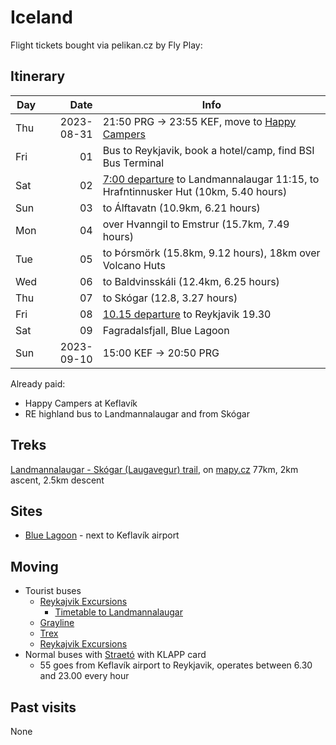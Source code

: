 # Iceland

Flight tickets bought via pelikan.cz by Fly Play:

## Itinerary

| Day |       Date | Info                                                                                   |
| --- | ---------: | -------------------------------------------------------------------------------------- |
| Thu | 2023-08-31 | 21:50 PRG -> 23:55 KEF, move to [Happy Campers][1]                                     |
| Fri |         01 | Bus to Reykjavik, book a hotel/camp, find BSI Bus Terminal                             |
| Sat |         02 | [7:00 departure][2] to Landmannalaugar 11:15, to Hrafntinnusker Hut (10km, 5.40 hours) |
| Sun |         03 | to Álftavatn (10.9km, 6.21 hours)                                                      |
| Mon |         04 | over Hvanngil to Emstrur (15.7km, 7.49 hours)                                          |
| Tue |         05 | to Þórsmörk (15.8km, 9.12 hours), 18km over Volcano Huts                               |
| Wed |         06 | to Baldvinsskáli (12.4km, 6.25 hours)                                                  |
| Thu |         07 | to Skógar (12.8, 3.27 hours)                                                           |
| Fri |         08 | [10.15 departure][6] to Reykjavik 19.30                                                |
| Sat |         09 | Fagradalsfjall, Blue Lagoon                                                            |
| Sun | 2023-09-10 | 15:00 KEF -> 20:50 PRG                                                                 |

Already paid:

 - Happy Campers at Keflavík
 - RE highland bus to Landmannalaugar and from Skógar

## Treks

[Landmannalaugar - Skógar (Laugavegur) trail][3], on [mapy.cz](https://en.mapy.cz/s/lagebobamo)
77km, 2km ascent, 2.5km descent

## Sites

 - [Blue Lagoon](https://www.bluelagoon.com/) - next to Keflavík airport


## Moving

 - Tourist buses
   - [Reykajvik Excursions][4]
     - [Timetable to Landmannalaugar][5]
   - [Grayline](https://grayline.is/tours)
   - [Trex](https://trex.is/)
   - [Reykajvik Excursions](https://www.re.is/highland-bus/)
 - Normal buses with [Straetó](https://straeto.is/en/route-planner/timetables/landsbyggdin) with KLAPP card
   - 55 goes from Keflavík airport to Reykjavik, operates between 6.30 and 23.00 every hour

## Past visits

None

[1]: https://happycampers.is/campsite-map/
[2]: https://www.re.is/tour/landmannalaugar-iceland-on-your-own/
[3]: https://www.fi.is/en/hiking-trails/trails/laugavegur
[4]: https://www.re.is/
[5]: https://assets.ctfassets.net/a68ipajj4t9l/e8rbPdX8BCnvwqS6zAras/05adadf8303ac39e8cd01273b1a34388/HB-Timatafla-s23_ready.pdf
[6]: https://www.re.is/tour/skogar-iceland-on-your-own/

